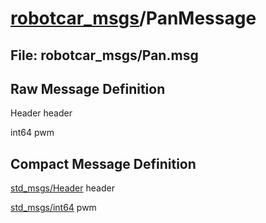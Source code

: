 # [robotcar_msgs](../README.md)/PanMessage #

## File: robotcar_msgs/Pan.msg
## Raw Message Definition

Header header  
  
int64 pwm  


## Compact Message Definition

[std_msgs/Header](http://docs.ros.org/en/melodic/api/std_msgs/html/msg/Header.html) header  
  
[std_msgs/int64](http://docs.ros.org/en/melodic/api/std_msgs/html/msg/Int64.html) pwm  
